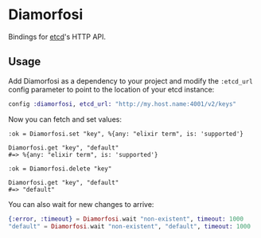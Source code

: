 Diamorfosi
==========

Bindings for [etcd][1]'s HTTP API.

  [1]: https://github.com/coreos/etcd


## Usage

Add Diamorfosi as a dependency to your project and modify the `:etcd_url`
config parameter to point to the location of your etcd instance:

```elixir
config :diamorfosi, etcd_url: "http://my.host.name:4001/v2/keys"
```

Now you can fetch and set values:

```
:ok = Diamorfosi.set "key", %{any: "elixir term", is: 'supported'}

Diamorfosi.get "key", "default"
#=> %{any: "elixir term", is: 'supported'}

:ok = Diamorfosi.delete "key"

Diamorfosi.get "key", "default"
#=> "default"
```

You can also wait for new changes to arrive:

```elixir
{:error, :timeout} = Diamorfosi.wait "non-existent", timeout: 1000
"default" = Diamorfosi.wait "non-existent", "default", timeout: 1000
```
